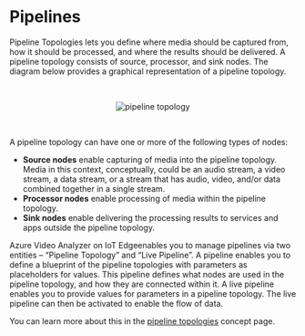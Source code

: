 # Pipelines

Pipeline Topologies lets you define where media should be captured from, how it should be processed, and where the results should be delivered. A pipeline topology consists of source, processor, and sink nodes. The diagram below provides a graphical representation of a pipeline topology.  

<br>
<p align="center">
  <img src="./images/pipeline.png" title="pipeline topology"/>
</p>
<br>

A pipeline topology can have one or more of the following types of nodes:

* **Source nodes** enable capturing of media into the pipeline topology. Media in this context, conceptually, could be an audio stream, a video stream, a data stream, or a stream that has audio, video, and/or data combined together in a single stream.
* **Processor nodes** enable processing of media within the pipeline topology.
* **Sink nodes** enable delivering the processing results to services and apps outside the pipeline topology.

Azure Video Analyzer on IoT Edgeenables you to manage pipelines via two entities – “Pipeline Topology” and “Live Pipeline”. A pipeline enables you to define a blueprint of the pipeline topologies with parameters as placeholders for values. This pipeline defines what nodes are used in the pipeline topology, and how they are connected within it. A live pipeline enables you to provide values for parameters in a pipeline topology. The live pipeline can then be activated to enable the flow of data.

You can learn more about this in the [pipeline topologies](https://docs.microsoft.com/azure/azure-video-analyzer/video-analyzer-docs/pipeline) concept page.


